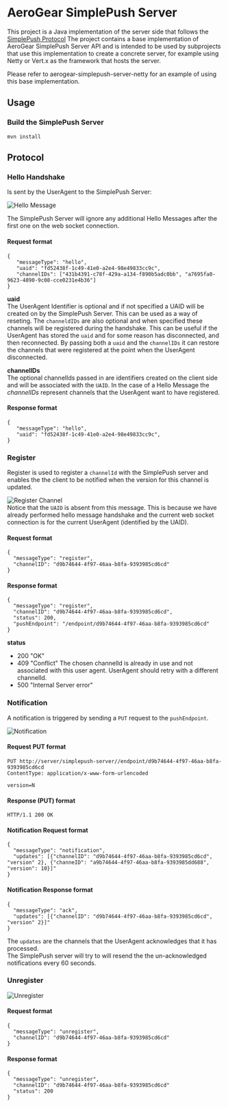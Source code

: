 # AeroGear SimplePush Server
This project is a Java implementation of the server side that follows the [SimplePush Protocol](https://wiki.mozilla.org/WebAPI/SimplePush/Protocol)
The project contains a base implementation of AeroGear SimplePush Server API and is intended to be used by subprojects that
use this implementation to create a concrete server, for example using Netty or Vert.x as the framework that hosts the 
server.

Please refer to aerogear-simplepush-server-netty for an example of using this base implementation.

## Usage

### Build the SimplePush Server

    mvn install

## Protocol

### Hello Handshake
Is sent by the UserAgent to the SimplePush Server:

![Hello Message](https://raw.github.com/danbev/aerogear-simplepush-server/master/server/src/etc/images/hello-message.png)  

The SimplePush Server will ignore any additional Hello Messages after the first one on the web socket connection. 

#### Request format

    {
       "messageType": "hello",
       "uaid": "fd52438f-1c49-41e0-a2e4-98e49833cc9c",
       "channelIDs": ["431b4391-c78f-429a-a134-f890b5adc0bb", "a7695fa0-9623-4890-9c08-cce0231e4b36"]
    } 

__uaid__  
The UserAgent Identifier is optional and if not specified a UAID will be created on by the SimplePush Server. This can 
be used as a way of reseting. The ```channeldIDs``` are also optional and when specified these channels will be registered
during the handshake. This can be useful if the UserAgent has stored the ```uaid``` and for some reason has disconnected, and
then reconnected. By passing both a ```uaid``` and the ```channelIDs``` it can restore the channels that were registered at 
the point when the UserAgent disconnected.

__channelIDs__  
The optional channelIds passed in are identifiers created on the client side and will be associated with the ```UAID```. In the case
of a Hello Message the _channelIDs_ represent channels that the UserAgent want to have registered.


#### Response format

    {
       "messageType": "hello",
       "uaid": "fd52438f-1c49-41e0-a2e4-98e49833cc9c",
    } 


### Register
Register is used to register a ```channelId``` with the SimplePush server and enables the the client to be notified when the version 
for this channel is updated.

![Register Channel](https://raw.github.com/danbev/aerogear-simplepush-server/master/server/src/etc/images/register-channel.png)  
Notice that the ```UAID``` is absent from this message. This is because we have already performed hello message handshake and the current 
web socket connection is for the current UserAgent (identified by the UAID).

#### Request format

    {
      "messageType": "register",
      "channelID": "d9b74644-4f97-46aa-b8fa-9393985cd6cd"
    }  
    
#### Response format

    {
      "messageType": "register",
      "channelID": "d9b74644-4f97-46aa-b8fa-9393985cd6cd",
      "status": 200,
      "pushEndpoint": "/endpoint/d9b74644-4f97-46aa-b8fa-9393985cd6cd"
    }  
    
__status__  

* 200 "OK"   
* 409 "Conflict"
The chosen channelId is already in use and not associated with this user agent. UserAgent should retry with a different
channelId.
* 500 "Internal Server error"
 
### Notification
A notification is triggered by sending a ```PUT``` request to the ```pushEndpoint```.

![Notification](https://raw.github.com/danbev/aerogear-simplepush-server/master/server/src/etc/images/notification.png)  

#### Request PUT format

    PUT http://server/simplepush-server//endpoint/d9b74644-4f97-46aa-b8fa-9393985cd6cd
    ContentType: application/x-www-form-urlencoded
    
    version=N
    
#### Response (PUT) format

    HTTP/1.1 200 OK
    
#### Notification Request format
    
    {
      "messageType": "notification",
      "updates": [{"channelID": "d9b74644-4f97-46aa-b8fa-9393985cd6cd", "version" 2}, {"channeID": "a9b74644-4f97-46aa-b8fa-9393985dd688", "version": 10}]"
    }  
    
#### Notification Response format

    {
      "messageType": "ack",
      "updates": [{"channelID": "d9b74644-4f97-46aa-b8fa-9393985cd6cd", "version" 2}]"
    }  
The ```updates``` are the channels that the UserAgent acknowledges that it has processed.   
The SimplePush server will try to will resend the the un-acknowledged notifications every 60 seconds. 

### Unregister

![Unregister](https://raw.github.com/danbev/aerogear-simplepush-server/master/server/src/etc/images/unregister-channel.png)  

#### Request format

    {
      "messageType": "unregister",
      "channelID": "d9b74644-4f97-46aa-b8fa-9393985cd6cd"
    }  
    
#### Response format

    {
      "messageType": "unregister",
      "channelID": "d9b74644-4f97-46aa-b8fa-9393985cd6cd"
      "status": 200
    }  
